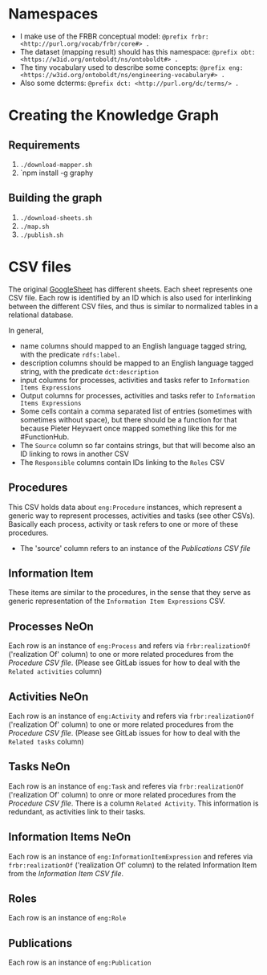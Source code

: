 
# Namespaces
    
* I make use of the FRBR conceptual model: `@prefix frbr: <http://purl.org/vocab/frbr/core#> .`
* The dataset (mapping result) should has this namespace: `@prefix obt: <https://w3id.org/ontoboldt/ns/ontoboldt#> .`
* The tiny vocabulary used to describe some concepts: `@prefix eng: <https://w3id.org/ontoboldt/ns/engineering-vocabulary#> .`
* Also some dcterms: `@prefix dct: <http://purl.org/dc/terms/> .`

# Creating the Knowledge Graph

## Requirements

1. `./download-mapper.sh`
1. `npm install -g graphy

## Building the graph
1. `./download-sheets.sh`
1. `./map.sh`
1. `./publish.sh`


# CSV files

The original [GoogleSheet](https://docs.google.com/spreadsheets/d/1ttQ4Y_hsqVoOIU85oBNmL1p9WMPHQ_6-bqQoBoEWCsc/edit#gid=1859796660) has different sheets.
Each sheet represents one CSV file.
Each row is identified by an ID which is also used for interlinking between
the different CSV files, and thus is similar to normalized tables in
a relational database.


In general,

* name columns should mapped to an English language tagged string, with the predicate `rdfs:label`.
* description columns should be mapped to an English language tagged string, with the predicate `dct:description`
* input columns for processes, activities and tasks refer to `Information Items Expressions`
* Output columns for processes, activities and tasks refer to `Information Items Expressions`
* Some cells contain a comma separated list of entries (sometimes with sometimes without space), but there should be a function for that because Pieter Heyvaert once mapped something like this for me #FunctionHub.
* The `Source` column so far contains strings, but that will become also an ID linking to rows in another CSV
* The `Responsible` columns contain IDs linking to the `Roles` CSV

## Procedures

This CSV holds data about `eng:Procedure` instances, which represent a
generic way to represent processes, activities and tasks (see other CSVs).
Basically each process, activity or task refers to one or more of these procedures.

* The 'source' column refers to an instance of the *Publications CSV file*

## Information Item

These items are similar to the procedures, in the sense that they serve as
generic representation of the `Information Item Expressions` CSV.

## Processes NeOn

Each row is an instance of `eng:Process` and refers via `frbr:realizationOf`
('realization Of' column) to one or more related procedures from the *Procedure CSV file*.
(Please see GitLab issues for how to deal with the `Related activities` column)
## Activities NeOn

Each row is an instance of `eng:Activity` and refers via `frbr:realizationOf`
('realization Of' column) to one or more related procedures from the *Procedure CSV file*.
(Please see GitLab issues for how to deal with the `Related tasks` column)

## Tasks NeOn

Each row is an instance of `eng:Task` and referes via `frbr:realizationOf`
('realization Of' column) to onre or more related procedures from the *Procedure CSV file*.
There is a column `Related Activity`. This information is redundant,
as activities link to their tasks.

## Information Items NeOn

Each row is an instance of `eng:InformationItemExpression` and referes via `frbr:realizationOf`
('realization Of' column) to the related Information Item from the *Information Item CSV file*.

## Roles 

Each row is an instance of `eng:Role`

## Publications

Each row is an instance of `eng:Publication`



